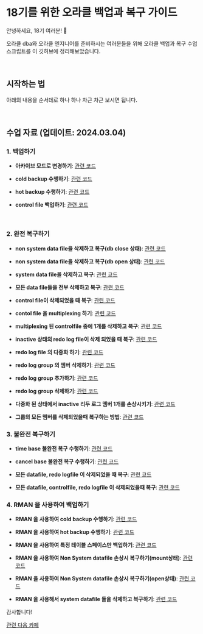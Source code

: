 # 18기를 위한 오라클 백업과 복구 가이드

안녕하세요, 18기 여러분! 🌟

오라클 dba와 오라클 엔지니어를 준비하시는 여러분들을 위해 오라클 백업과 복구 수업 스크립트를 이 깃허브에 정리해보았습니다.

&nbsp;

## 시작하는 법

아래의 내용을 순서데로 하나 하나 차근 차근 보시면 됩니다.


&nbsp;

## 수업 자료 (업데이트: 2024.03.04)


### 1. 백업하기
 
- **아카이브 모드로 변경하기**: [관련 코드](https://github.com/oracleyu01/oracle_backup_recovery/blob/main/%EC%95%84%EC%B9%B4%EC%9D%B4%EB%B8%8C%20%EB%AA%A8%EB%93%9C%20%EB%B3%80%EA%B2%BD.txt)
 
- **cold  backup 수행하기**: [관련 코드](https://github.com/oracleyu01/oracle_backup_recovery/blob/main/cold%20backup%20%EC%88%98%ED%96%89%ED%95%98%EA%B8%B0.txt)

- **hot backup 수행하기**: [관련 코드](https://github.com/oracleyu01/oracle_backup_recovery/blob/main/%EC%82%AC%EC%9A%A9%EC%9E%90%20%EA%B4%80%EB%A6%AC%20hot%20backup%20%EC%88%98%ED%96%89%ED%95%98%EA%B8%B0.txt)

- **control file 백업하기**: [관련 코드](https://github.com/oracleyu01/oracle_backup_recovery/blob/main/controlfile%20%20hotbackup%20%ED%95%98%EA%B8%B0.txt)

&nbsp;

### 2. 완전 복구하기
 
- **non system data file을 삭제하고 복구(db close 상태)**: [관련 코드](https://github.com/oracleyu01/oracle_backup_recovery/blob/main/non%20system%20data%20file%EC%9D%84%20%EC%82%AD%EC%A0%9C%ED%95%98%EA%B3%A0%20%EB%B3%B5%EA%B5%AC.txt)

- **non system data file을 삭제하고 복구(db open 상태)**: [관련 코드](https://github.com/oracleyu01/oracle_backup_recovery/blob/main/non%20system%20datafile%20%EC%9D%B4%20%EA%B9%A8%EC%A1%8C%EC%9D%84%20%EB%95%8C%20%20db%20open%20%EC%83%81%ED%83%9C%EC%97%90%EC%84%9C%20%EB%B0%94%EB%A1%9C%20%EB%B3%B5%EA%B5%AC%ED%95%98%EA%B8%B0.txt)
  
- **system data file을 삭제하고 복구**: [관련 코드](https://github.com/oracleyu01/oracle_backup_recovery/blob/main/system%20%20data%20file%20%EC%9D%84%20%EC%82%AD%EC%A0%9C%ED%95%98%EA%B3%A0%20%EB%B3%B5%EA%B5%AC%20%ED%95%98%EA%B8%B0.txt)

- **모든 data file들을 전부 삭제하고 복구**: [관련 코드](https://github.com/oracleyu01/oracle_backup_recovery/blob/main/%EB%AA%A8%EB%93%A0%20data%20file%EB%93%A4%EC%9D%84%20%EC%A0%84%EB%B6%80%20%EC%82%AD%EC%A0%9C%ED%95%98%EA%B3%A0%20%EB%B3%B5%EA%B5%AC.txt)
 
- **control file이 삭제되었을 때 복구**: [관련 코드](https://github.com/oracleyu01/oracle_backup_recovery/blob/main/control%20file%EC%9D%B4%20%EC%82%AD%EC%A0%9C%EB%90%98%EC%97%88%EC%9D%84%20%EB%95%8C%20%EB%B3%B5%EA%B5%AC.txt)

- **contol file 을  multiplexing 하기**: [관련 코드](https://github.com/oracleyu01/oracle_backup_recovery/blob/main/contol%20file%20%EC%9D%84%20%20multiplexing%20%ED%95%98%EA%B8%B0.txt)

- **multiplexing 된 controlfile 중에 1개를 삭제하고 복구**: [관련 코드](https://github.com/oracleyu01/oracle_backup_recovery/blob/main/multiplexing%20%EB%90%9C%20controlfile%20%EC%A4%91%EC%97%90%201%EA%B0%9C%EB%A5%BC%20%EC%82%AD%EC%A0%9C%ED%95%98%EA%B3%A0%20%EB%B3%B5%EA%B5%AC.txt)
 
- **inactive 상태의 redo log file이 삭제 되었을 때 복구**: [관련 코드](https://github.com/oracleyu01/oracle_backup_recovery/blob/main/inactive%20%EC%83%81%ED%83%9C%EC%9D%98%20redo%20log%20file%EC%9D%B4%20%EC%82%AD%EC%A0%9C%20%EB%90%98%EC%97%88%EC%9D%84%20%EB%95%8C%20%EB%B3%B5%EA%B5%AC.txt)

- **redo log file 의 다중화 하기**: [관련 코드]()

- **redo log group 의 멤버 삭제하기**: [관련 코드]()

- **redo log group 추가하기**: [관련 코드]()

- **redo log group 삭제하기**: [관련 코드]()

- **다중화 된 상태에서 inactive 리두 로그 멤버 1개를 손상시키기**: [관련 코드]()

- **그룹의 모든 멤버를 삭제되었을때 복구하는 방법**: [관련 코드]()

### 3. 불완전 복구하기

- **time base 불완전 복구 수행하기**: [관련 코드]()

- **cancel base 불완전 복구 수행하기**: [관련 코드]()

- **모든 datafile, redo logfile 이 삭제되었을 때 복구**: [관련 코드]()
 
- **모든 datafile, controlfile, redo logfile 이 삭제되었을때 복구**: [관련 코드]()

### 4. RMAN 을 사용하여 백업하기

- **RMAN 을 사용하여 cold backup 수행하기**: [관련 코드]()

- **RMAN 을 사용하여 hot backup 수행하기**: [관련 코드]()

- **RMAN 을 사용하여 특정 테이블 스페이스만 백업하기**: [관련 코드]()

- **RMAN 을 사용하여 Non System datafile 손상시 복구하기(mount상태)**: [관련 코드]()

- **RMAN 을 사용하여 Non System datafile 손상시 복구하기(open상태)**: [관련 코드]()
 
- **RMAN 을 사용해서 system datafile 들을 삭제하고 복구하기**: [관련 코드]()

감사합니다!

[관련 다음 카페](https://cafe.daum.net/oracleoracle)
